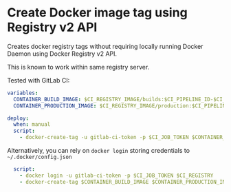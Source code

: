 # Create Docker image tag using Registry v2 API

Creates docker registry tags without requiring locally running Docker Daemon using Docker Registry v2 API.

This is known to work within same registry server.

Tested with GitLab CI:

```yml
variables:
  CONTAINER_BUILD_IMAGE: $CI_REGISTRY_IMAGE/builds:$CI_PIPELINE_ID-$CI_COMMIT_REF_SLUG
  CONTAINER_PRODUCTION_IMAGE: $CI_REGISTRY_IMAGE/production:$CI_PIPELINE_ID-$CI_COMMIT_REF_SLUG

deploy:
  when: manual
  script:
    - docker-create-tag -u gitlab-ci-token -p $CI_JOB_TOKEN $CONTAINER_BUILD_IMAGE $CONTAINER_PRODUCTION_IMAGE
```
Alternatively, you can rely on `docker login` storing credentials to `~/.docker/config.json`

```yml
  script:
    - docker login -u gitlab-ci-token -p $CI_JOB_TOKEN $CI_REGISTRY
    - docker-create-tag $CONTAINER_BUILD_IMAGE $CONTAINER_PRODUCTION_IMAGE
```
